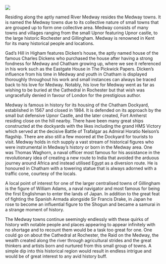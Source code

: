 <a href="https://beta.kent-maps.online"><img src="https://beta.kent-maps.online/juncture/ve-button.png"></a>
<param ve-config title="The Medway Towns" author="Keenan Chalmers" layout="vtl" 
banner="https://stor.artstor.org/stor/6789bfa9-db1a-4454-8b8b-0e11233bf2de">

<param ve-entity eid="Q797782" aliases="Medway">

Residing along the aptly named River Medway resides the Medway towns. It is named the Medway towns due to its collective nature of small towns that are grouped up to form one collective area. Medway consists of many towns and villages ranging from the small Upnor featuring Upnor castle, to the large historic Rochester and Gillingham. Medway is renowned in Kent for its many historical people and locations. 
<param ve-image url="https://stor.artstor.org/stor/aec571ab-3301-4b9c-8828-3972d2760b42" label="River Medway"> 

Gad’s Hill in Higham features Dicken’s house, the aptly named house of the famous Charles Dickens who purchased the house after having a strong fondness for Medway and Chatham growing up, where we see it referenced in his work such as the Eastgate House in The Pickwick Papers. Dicken’s influence from his time in Medway and youth in Chatham is displayed thoroughly throughout his work and small instances can always be traced back to his love for Medway. Notably, his love for Medway went as far as wishing to be buried at the Cathedral in Rochester but that wish was ungracefully denied in favour of London for the prestigious author.
<param ve-image url="https://upload.wikimedia.org/wikipedia/commons/6/60/Engraving_of_Dickens_at_Gad%27s_Hill%2C_Samuel_Hollyer.png" label="Engraving of Charles Dickens in His Gad's Hill Study" attribution="Samuel Hollyer, Public domain, via Wikimedia Commons"> 

Medway is famous in history for its housing of the Chatham Dockyard, established in 1567 and closed in 1984. It is defended on its approach by the small but defensive Upnor Castle, and the later created, Fort Amherst residing close on the hill nearby. There have been many great ships constructed at the dockyards with the likes including the grand HMS Victory which served at the decisive Battle of Trafalgar as Admiral Horatio Nelson’s flagship. There are also still a few moored at the Dockyard for tourists to visit. Medway holds in rich supply a vast stream of historical figures who were instrumental in Medway’s history or born in the Medway area. One was Thomas Waghorn, a naval officer most famous for his assistance in the revolutionary idea of creating a new route to India that avoided the arduous journey around Africa and instead utilised Egypt as a diversion route. He is honoured in Chatham with a towering statue that is always adorned with a traffic cone, courtesy of the locals.
<param ve-image url="https://upload.wikimedia.org/wikipedia/commons/7/7a/Chatham_Dockyard%2C_HMS_Gannet_-_geograph.org.uk_-_3470474.jpg" label="Chatham Dockyard, HMS Gannet" attribution="Chatham Dockyard, HMS Gannet by David Dixon, CC BY-SA 2.0 <https://creativecommons.org/licenses/by-sa/2.0>, via Wikimedia Commons"> 

A local point of interest for one of the larger centralised towns of Gillingham is the figure of William Adams, a naval navigator and most famous for being the first Englishman to enter the lands of Japan. In addition to the great feat of fighting the Spanish Armada alongside Sir Francis Drake, in Japan he rose to become an influential figure to the Shogun and became a samurai in a strange moment of history. 
<param ve-image url="https://upload.wikimedia.org/wikipedia/commons/5/53/William-Adams-with-Daimyo-and-Attendants.png" label="William Adams with Daimyo and Attendants" attribution="Dalton, W. / (Dalton, William), Public domain, via Wikimedia Commons"> 

The Medway towns continue seemingly endlessly with these quirks of history with notable people and places appearing to appear infinitely with no shortage and to recount them would be a task too great for one. One could go on about the Cathedral at Rochester, the Raid on the Medway, the wealth created along the river through agricultural strides and the great thinkers and artists born and nurtured from this small group of towns. A simple dip into this historical region would result in endless intrigue and would be of great interest to any avid history buff.
<param ve-image url="https://stor.artstor.org/stor/116ac0ce-f6dc-4b49-9bdb-76bbb0dd2ab7" label="Thomas Waghorn Statue">
